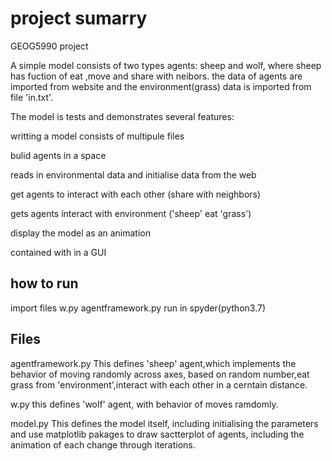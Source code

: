 # project sumarry

GEOG5990 project

A simple model consists of two types agents: sheep and wolf, where sheep has fuction of eat ,move and share with neibors.
the data of agents are imported from website and the environment(grass) data is imported from file 'in.txt'.

The model is tests and demonstrates several features:

writting a model consists of multipule files

bulid agents in a space

reads in environmental data and initialise data from the web

get agents to interact with each other (share with neighbors)

gets agents interact with environment ('sheep' eat 'grass')

display the model as an animation

contained with in a GUI



## how to run
import files w.py agentframework.py
run in spyder(python3.7)


## Files
agentframework.py This defines 'sheep' agent,which implements the behavior of moving randomly across axes, based on random number,eat grass from 'environment',interact with each other in a cerntain distance.

w.py this defines 'wolf' agent, with behavior of moves ramdomly.

model.py This defines the model itself, including initialising the parameters and use matplotlib pakages to draw sactterplot of agents, including the animation of each change through iterations.
